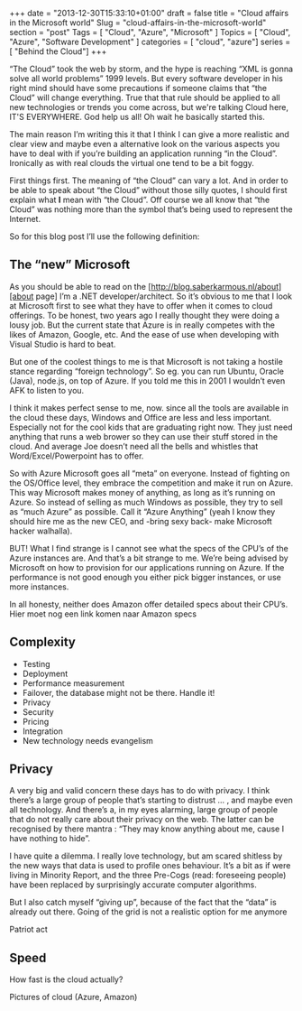 +++
date = "2013-12-30T15:33:10+01:00"
draft = false
title = "Cloud affairs in the Microsoft world"
Slug = "cloud-affairs-in-the-microsoft-world"
section = "post"
Tags = [ "Cloud", "Azure", "Microsoft" ]
Topics = [ "Cloud", "Azure", "Software Development" ]
categories = [ "cloud", "azure"]
series = [ "Behind the Cloud"]
+++

“The Cloud” took the web by storm, and the hype is reaching “XML is gonna solve all world problems” 1999 levels. But every software developer in his right mind should have some precautions if someone claims that “the Cloud” will change everything. True that that rule should be applied to all new technologies or trends you come across, but we're talking Cloud here, IT'S EVERYWHERE. God help us all! Oh wait he basically started this.

The main reason I’m writing this it that I think I can give a more realistic and clear view and maybe even a alternative look on the various aspects you have to deal with if you’re building an application running “in the Cloud”. Ironically as with real clouds the virtual one tend to be a bit foggy.

First things first. The meaning of “the Cloud” can vary a lot. And in order to be able to speak about “the Cloud” without those silly quotes, I should first explain what **I** mean with “the Cloud”. Off course we all know that “the Cloud” was nothing more than the symbol that’s being used to represent the Internet.

So for this blog post I’ll use the following definition:

## The “new” Microsoft
As you should be able to read on the [http://blog.saberkarmous.nl/about][about page] I’m a .NET developer/architect. So it’s obvious to me that I look at Microsoft first to see what they have to offer when it comes to cloud offerings. To be honest, two years ago I really thought they were doing a lousy job. But the current state that Azure is in really competes with the likes of Amazon, Google, etc. And the ease of use when developing with Visual Studio is hard to beat.

But one of the coolest things to me is that Microsoft is not taking a hostile stance regarding “foreign technology”. So eg. you can run Ubuntu, Oracle (Java), node.js, on top of Azure. If you told me this in 2001 I wouldn’t even AFK to listen to you.

I think it makes perfect sense to me, now. since all the tools are available in the cloud these days, Windows and Office are less and less important. Especially not for the cool kids that are graduating right now. They just need anything that runs a web brower so they can use their stuff stored in the cloud. And average Joe doesn’t need all the bells and whistles that Word/Excel/Powerpoint has to offer.

So with Azure Microsoft goes all “meta” on everyone. Instead of fighting on the OS/Office level, they embrace the competition and make it run on Azure. This way Microsoft makes money of anything, as long as it’s running on Azure. So instead of selling as much Windows as possible, they try to sell as “much Azure” as possible. Call it “Azure Anything” (yeah I know they should hire me as the new CEO, and -bring sexy back- make Microsoft hacker walhalla).

BUT! What I find strange is I cannot see what the specs of the CPU’s of the Azure instances are. And that’s a bit strange to me. We’re being advised by Microsoft on how to provision for our applications running on Azure. If the performance is not good enough you either pick bigger instances, or use more instances. 

In all honesty,  neither does Amazon offer detailed specs about their CPU’s. Hier moet nog een link komen naar Amazon specs


## Complexity
- Testing
- Deployment
- Performance measurement
- Failover, the database might not be there. Handle it!
- Privacy
- Security
- Pricing
- Integration
- New technology needs evangelism 




## Privacy
A very big and valid concern these days has to do with privacy. I think there’s a large group of people that’s starting to distrust … , and maybe even all technology. And there’s a, in my eyes alarming, large group of people that do not really care about their privacy on the web. The latter can be recognised by there mantra : “They may know anything about me, cause I have nothing to hide”.

I have quite a dilemma. I really love technology, but am scared shitless by the new ways that data is used to profile ones behaviour. It’s a bit as if were living in Minority Report, and the three Pre-Cogs (read: foreseeing people) have been replaced by surprisingly accurate computer algorithms.

But I also catch myself “giving up”, because of the fact that the “data” is already out there. Going of the grid is not a realistic option for me anymore

Patriot act


## Speed
How fast is the cloud actually?

Pictures of cloud (Azure, Amazon)